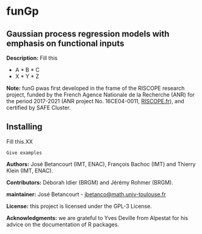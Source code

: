 # funGp

## Gaussian process regression models with emphasis on functional inputs

**Description:** Fill this

* A     * B     * C
* X     * Y     * Z

**Note:** funG pwas first developed in the frame of the RISCOPE research project, funded by the French Agence Nationale de la Recherche (ANR) for the period 2017-2021 (ANR project No. 16CE04-0011, [RISCOPE.fr](https://perso.math.univ-toulouse.fr/riscope/)), and certified by SAFE Cluster.

## Installing

Fill this.XX

```
Give examples
```

**Authors:** José Betancourt (IMT, ENAC), François Bachoc (IMT) and Thierry Klein (IMT, ENAC).

**Contributors:** Déborah Idier (BRGM) and Jérémy Rohmer (BRGM).

**maintainer:** José Betancourt - [jbetanco@math.univ-toulouse.fr](jbetanco@math.univ-toulouse.fr)

**License:** this project is licensed under the GPL-3 License.

**Acknowledgments:** we are grateful to Yves Deville from Alpestat for his advice on the documentation of R packages.
